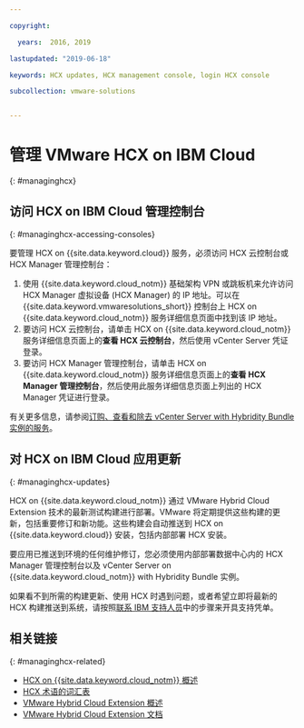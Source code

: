 ```yaml
---

copyright:

  years:  2016, 2019

lastupdated: "2019-06-18"

keywords: HCX updates, HCX management console, login HCX console

subcollection: vmware-solutions


---
```


# 管理 VMware HCX on IBM Cloud
{: #managinghcx}

## 访问 HCX on IBM Cloud 管理控制台
{: #managinghcx-accessing-consoles}

要管理 HCX on {{site.data.keyword.cloud}} 服务，必须访问 HCX 云控制台或 HCX Manager 管理控制台：
1. 使用 {{site.data.keyword.cloud_notm}} 基础架构 VPN 或跳板机来允许访问 HCX Manager 虚拟设备 (HCX Manager) 的 IP 地址。可以在 {{site.data.keyword.vmwaresolutions_short}} 控制台上 HCX on {{site.data.keyword.cloud_notm}} 服务详细信息页面中找到该 IP 地址。
2. 要访问 HCX 云控制台，请单击 HCX on {{site.data.keyword.cloud_notm}} 服务详细信息页面上的**查看 HCX 云控制台**，然后使用 vCenter Server 凭证登录。
3. 要访问 HCX Manager 管理控制台，请单击 HCX on {{site.data.keyword.cloud_notm}} 服务详细信息页面上的**查看 HCX Manager 管理控制台**，然后使用此服务详细信息页面上列出的 HCX Manager 凭证进行登录。

有关更多信息，请参阅[订购、查看和除去 vCenter Server with Hybridity Bundle 实例的服务](/docs/services/vmwaresolutions/vcenter?topic=vmware-solutions-vc_hybrid_addingremovingservices)。

## 对 HCX on IBM Cloud 应用更新
{: #managinghcx-updates}

HCX on {{site.data.keyword.cloud_notm}} 通过 VMware Hybrid Cloud Extension 技术的最新测试构建进行部署。VMware 将定期提供这些构建的更新，包括重要修订和新功能。这些构建会自动推送到 HCX on {{site.data.keyword.cloud}} 安装，包括内部部署 HCX 安装。

要应用已推送到环境的任何维护修订，您必须使用内部部署数据中心内的 HCX Manager 管理控制台以及 vCenter Server on {{site.data.keyword.cloud_notm}} with Hybridity Bundle 实例。

如果看不到所需的构建更新、使用 HCX 时遇到问题，或者希望立即将最新的 HCX 构建推送到系统，请按照[联系 IBM 支持人员](/docs/services/vmwaresolutions/vmonic?topic=vmware-solutions-trbl_support)中的步骤来开具支持凭单。

## 相关链接
{: #managinghcx-related}

* [HCX on {{site.data.keyword.cloud_notm}} 概述](/docs/services/vmwaresolutions?topic=vmware-solutions-hcx_considerations#hcx_considerations)
* [HCX 术语的词汇表](/docs/services/vmwaresolutions/services?topic=vmware-solutions-hcx_glossary)
* [VMware Hybrid Cloud Extension 概述](https://cloud.vmware.com/vmware-hcx)
* [VMware Hybrid Cloud Extension 文档](https://cloud.vmware.com/vmware-hcx/resources)
